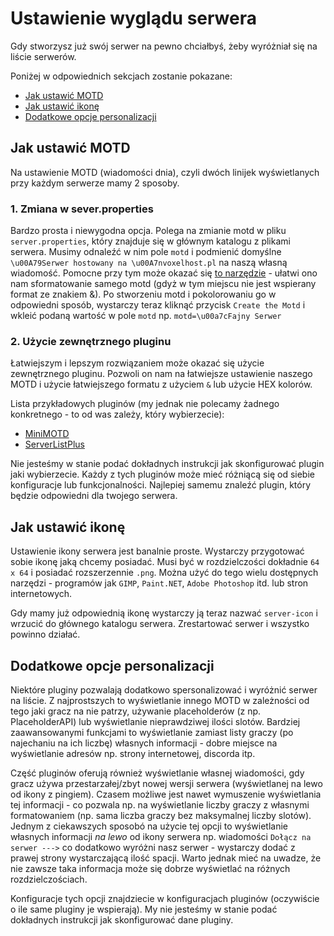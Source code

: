 # Ustawienie wyglądu serwera

Gdy stworzysz już swój serwer na pewno chciałbyś, żeby wyróżniał się na liście serwerów.

Poniżej w odpowiednich sekcjach zostanie pokazane: <br />
* [Jak ustawić MOTD](#jak-ustawić-motd)
* [Jak ustawić ikonę](#jak-ustawić-ikonę)
* [Dodatkowe opcje personalizacji](#dodatkowe-opcje-personalizacji)

## Jak ustawić MOTD

Na ustawienie MOTD (wiadomości dnia), czyli dwóch linijek wyświetlanych przy każdym serwerze mamy 2 sposoby.

### 1. Zmiana w sever.properties
Bardzo prosta i niewygodna opcja. Polega na zmianie motd w pliku `server.properties`, który znajduje się w głównym katalogu z plikami serwera. Musimy odnaleźć w nim pole `motd` i podmienić domyślne `\u00A79Serwer hostowany na \u00A7nvoxelhost.pl` na naszą własną wiadomość. Pomocne przy tym może okazać się [to narzędzie](https://minecraft.tools/en/motd.php) - ułatwi ono nam sformatowanie samego motd (gdyż w tym miejscu nie jest wspierany format ze znakiem &). Po stworzeniu motd i pokolorowaniu go w odpowiedni sposób, wystarczy teraz kliknąć przycisk `Create the Motd` i wkleić podaną wartość w pole `motd` np. `motd=\u00a7cFajny Serwer`

### 2. Użycie zewnętrznego pluginu
Łatwiejszym i lepszym rozwiązaniem może okazać się użycie zewnętrznego pluginu. Pozwoli on nam na łatwiejsze ustawienie naszego MOTD i użycie łatwiejszego formatu z użyciem `&` lub użycie HEX kolorów. 

Lista przykładowych pluginów (my jednak nie polecamy żadnego konkretnego - to od was zależy, który wybierzecie): <br />
* [MiniMOTD](https://www.spigotmc.org/resources/minimotd-server-list-motd-plugin-with-rgb-gradients.81254/)
* [ServerListPlus](https://www.spigotmc.org/resources/serverlistplus.241/)

Nie jesteśmy w stanie podać dokładnych instrukcji jak skonfigurować plugin jaki wybierzecie. Każdy z tych pluginów może mieć różniącą się od siebie konfiguracje lub funkcjonalności. Najlepiej samemu znaleźć plugin, który będzie odpowiedni dla twojego serwera.

## Jak ustawić ikonę

Ustawienie ikony serwera jest banalnie proste. Wystarczy przygotować sobie ikonę jaką chcemy posiadać. Musi być w rozdzielczości dokładnie `64 x 64` i posiadać rozszerzennie `.png`. Można użyć do tego wielu dostępnych narzędzi - programów jak `GIMP`, `Paint.NET`, `Adobe Photoshop` itd. lub stron internetowych.

Gdy mamy już odpowiednią ikonę wystarczy ją teraz nazwać `server-icon` i wrzucić do głównego katalogu serwera. Zrestartować serwer i wszystko powinno działać.

## Dodatkowe opcje personalizacji

Niektóre pluginy pozwalają dodatkowo spersonalizować i wyróżnić serwer na liście. Z najprostszych to wyświetlanie innego MOTD w zależności od tego jaki gracz na nie patrzy, używanie placeholderów (z np. PlaceholderAPI) lub wyświetlanie nieprawdziwej ilości slotów. Bardziej zaawansowanymi funkcjami to wyświetlanie zamiast listy graczy (po najechaniu na ich liczbę) własnych informacji - dobre miejsce na wyświetlanie adresów np. strony internetowej, discorda itp. 

Część pluginów oferują również wyświetlanie własnej wiadomości, gdy gracz używa przestarzałej/zbyt nowej wersji serwera (wyświetlanej na lewo od ikony z pingiem). Czasem możliwe jest nawet wymuszenie wyświetlania tej informacji - co pozwala np. na wyświetlanie liczby graczy z własnymi formatowaniem (np. sama liczba graczy bez maksymalnej liczby slotów). Jednym z ciekawszych sposobó na użycie tej opcji to wyświetlanie własnych informacji *na lewo* od ikony serwera np. wiadomości `Dołącz na serwer --->` co dodatkowo wyróżni nasz serwer - wystarczy dodać z prawej strony wystarczającą ilość spacji. Warto jednak mieć na uwadze, że nie zawsze taka informacja może się dobrze wyświetlać na różnych rozdzielczościach.

Konfiguracje tych opcji znajdziecie w konfiguracjach pluginów (oczywiście o ile same pluginy je wspierają). My nie jesteśmy w stanie podać dokładnych instrukcji jak skonfigurować dane pluginy.
